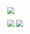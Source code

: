 ![](http://github-profile-summary-cards.vercel.app/api/cards/profile-details?username=jericho1060&theme=dracula)

![](http://github-profile-summary-cards.vercel.app/api/cards/stats?username=jericho1060&theme=dracula)
![](http://github-profile-summary-cards.vercel.app/api/cards/productive-time?username=jericho1060&theme=dracula&utcOffset=8)